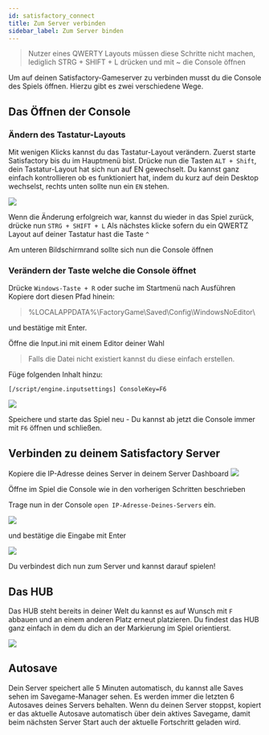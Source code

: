 ```yaml
---
id: satisfactory_connect
title: Zum Server verbinden
sidebar_label: Zum Server binden
---
```

> Nutzer eines QWERTY Layouts müssen diese Schritte nicht machen, lediglich STRG + SHIFT + L drücken und mit ~ die Console öffnen

Um auf deinen Satisfactory-Gameserver zu verbinden musst du die Console des Spiels öffnen. Hierzu gibt es zwei verschiedene Wege.

## Das Öffnen der Console

### Ändern des Tastatur-Layouts
Mit wenigen Klicks kannst du das Tastatur-Layout verändern.
Zuerst starte Satisfactory bis du im Hauptmenü bist.
Drücke nun die Tasten `ALT + Shift`, dein Tastatur-Layout hat sich nun auf EN gewechselt.
Du kannst ganz einfach kontrollieren ob es funktioniert hat, indem du kurz auf dein Desktop wechselst, rechts unten sollte nun ein `EN` stehen.

![](https://screensaver01.zap-hosting.com/index.php/s/bq9baKmtrA34LXx/preview)

Wenn die Änderung erfolgreich war, kannst du wieder in das Spiel zurück, drücke nun `STRG + SHIFT + L`
Als nächstes klicke sofern du ein QWERTZ Layout auf deiner Tastatur hast die Taste `^`

Am unteren Bildschirmrand sollte sich nun die Console öffnen

### Verändern der Taste welche die Console öffnet
Drücke `Windows-Taste + R` oder suche im Startmenü nach Ausführen
Kopiere dort diesen Pfad hinein:

> %LOCALAPPDATA%\FactoryGame\Saved\Config\WindowsNoEditor\ 

und bestätige mit Enter.

Öffne die Input.ini mit einem Editor deiner Wahl

> Falls die Datei nicht existiert kannst du diese einfach erstellen.

Füge folgenden Inhalt hinzu:

`[/script/engine.inputsettings]
ConsoleKey=F6`

![](https://screensaver01.zap-hosting.com/index.php/s/MkcZMMpmzZHaYcy/preview)

Speichere und starte das Spiel neu - Du kannst ab jetzt die Console immer mit `F6` öffnen und schließen.

## Verbinden zu deinem Satisfactory Server
Kopiere die IP-Adresse deines Server in deinem Server Dashboard
![](https://screensaver01.zap-hosting.com/index.php/s/DC9rK9yKfKAHJpW/preview)

Öffne im Spiel die Console wie in den vorherigen Schritten beschrieben 

Trage nun in der Console `open IP-Adresse-Deines-Servers` ein.

![](https://screensaver01.zap-hosting.com/index.php/s/8dY8WTsS9ewQSGJ/preview)

und bestätige die Eingabe mit Enter

![](https://screensaver01.zap-hosting.com/index.php/s/4isZiiDJrDwC7wE/preview)

Du verbindest dich nun zum Server und kannst darauf spielen!

## Das HUB
Das HUB steht bereits in deiner Welt du kannst es auf Wunsch mit `F` abbauen und an einem anderen Platz erneut platzieren.
Du findest das HUB ganz einfach in dem du dich an der Markierung im Spiel orientierst.

![](https://screensaver01.zap-hosting.com/index.php/s/EfmqDj78SiTeNtf/preview)

## Autosave
Dein Server speichert alle 5 Minuten automatisch, du kannst alle Saves sehen im Savegame-Manager sehen. Es werden immer die letzten 6 Autosaves deines Servers behalten. Wenn du
deinen Server stoppst, kopiert er das aktuelle Autosave automatisch über dein aktives Savegame, damit beim nächsten Server Start auch der aktuelle Fortschritt geladen wird.
